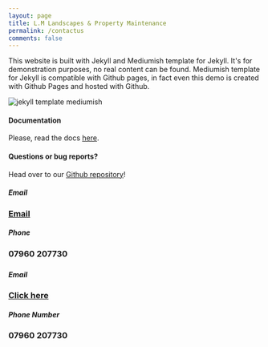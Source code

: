 ```yaml
---
layout: page
title: L.M Landscapes & Property Maintenance 
permalink: /contactus
comments: false
---
```


<div class="row justify-content-between">
<div class="col-md-8 pr-5">

<p>This website is built with Jekyll and Mediumish template for Jekyll. It's for demonstration purposes, no real content can be found. Mediumish template for Jekyll is compatible with Github pages, in fact even this demo is created with Github Pages and hosted with Github.</p>

<p class="mb-5"><img class="shadow-lg" src="{{site.baseurl}}/assets/images/mediumish-jekyll-template.png" alt="jekyll template mediumish" /></p>
<h4>Documentation</h4>

<p>Please, read the docs <a href="https://bootstrapstarter.com/bootstrap-templates/template-mediumish-bootstrap-jekyll/">here</a>.</p>

<h4>Questions or bug reports?</h4>

<p>Head over to our <a href="https://github.com/kirankumargosu/lmlandscapes">Github repository</a>!</p>

</div>

<div class="col-md-4">

<div class="sticky-top sticky-top-80">
<h5><i class="fab fa-envelope"></i> Email</h5> <h3> <a href="mailto:lloyd-1994@hotmail.com">Email</a> </h3>
<h5><i class="fab fa-phone"></i> Phone <h5> <h3> 07960 207730 </h3>
<h5><i class="fab fa-facebook"></i> <h5> <h3> <a href="{{ site.fburl }}" > </a> </h3>
<h5><i class="fab fa-instagram"></i> <h5> <h3> <a href="{{ site.instaurl }}" > </a> </h3>


<h5>Email</h5> <h3> <a href="mailto:lloyd-1994@hotmail.com">Click here</a> </h3>
<h5>Phone Number</h5> <h3>07960 207730 </h3>

<!--
<p>Thank you for your support! Your donation helps me to maintain and improve <a target="_blank" href="https://github.com/kirankumargosu/lmlandscapes">Mediumish <i class="fab fa-github"></i></a>.</p>

<a target="_blank" href="https://www.wowthemes.net/donate/" class="btn btn-danger">Buy me a coffee</a> <a target="_blank" href="https://bootstrapstarter.com/bootstrap-templates/template-mediumish-bootstrap-jekyll/" class="btn btn-warning">Documentation</a>
-->

</div>
</div>
</div>
